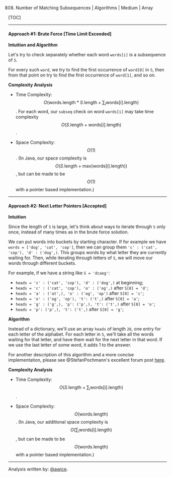 808. Number of Matching Subsequences | Algorithms | Medium | Array

[TOC]

---
#### Approach #1: Brute Force [Time Limit Exceeded]

**Intuition and Algorithm**

Let's try to check separately whether each word `words[i]` is a subsequence of `S`.

For every such `word`, we try to find the first occurrence of `word[0]` in `S`, then from that point on try to find the first occurrence of `word[1]`, and so on.



**Complexity Analysis**

* Time Complexity:  $$O(\text{words.length} * S\text{.length} + \sum_i \text{words[i].length})$$.  For each word, our `subseq` check on word `words[i]` may take time complexity $$O(S\text{.length} + \text{words[i].length})$$.

* Space Complexity: $$O(1)$$.  (In Java, our space complexity is $$O(S\text{.length} + \text{max(words[i].length)})$$, but can be made to be $$O(1)$$ with a pointer based implementation.)

---
#### Approach #2: Next Letter Pointers [Accepted]

**Intuition**

Since the length of `S` is large, let's think about ways to iterate through `S` only once, instead of many times as in the brute force solution.

We can put words into buckets by starting character.  If for example we have `words = ['dog', 'cat', 'cop']`, then we can group them `'c' : ('cat', 'cop'), 'd' : ('dog',)`.  This groups words by what letter they are currently waiting for.  Then, while iterating through letters of `S`, we will move our words through different buckets.

For example, if we have a string like `S = 'dcaog'`:

* `heads = 'c' : ('cat', 'cop'), 'd' : ('dog',)` at beginning;
* `heads = 'c' : ('cat', 'cop'), 'o' : ('og',)` after `S[0] = 'd'`;
* `heads = 'a' : ('at',), 'o' : ('og', 'op')` after `S[0] = 'c'`;
* `heads = 'o' : ('og', 'op'), 't': ('t',)` after `S[0] = 'a'`;
* `heads = 'g' : ('g',), 'p': ('p',), 't': ('t',)` after `S[0] = 'o'`;
* `heads = 'p': ('p',), 't': ('t',)` after `S[0] = 'g'`;

**Algorithm**

Instead of a dictionary, we'll use an array `heads` of length `26`, one entry for each letter of the alphabet.  For each letter in `S`, we'll take all the words waiting for that letter, and have them wait for the next letter in that word.  If we use the last letter of some word, it adds 1 to the answer.

For another description of this algorithm and a more concise implementation, please see @StefanPochmann's excellent forum post [here]( https://leetcode.com/problems/number-of-matching-subsequences/discuss/117634/Efficient-and-simple-go-through-words-in-parallel-with-explanation/).



**Complexity Analysis**

* Time Complexity:  $$O(S\text{.length} + \sum_i \text{words[i].length})$$.

* Space Complexity: $$O(\text{words.length})$$.  (In Java, our additional space complexity is $$O(\sum_i \text{words[i].length})$$, but can be made to be $$O(\text{words.length})$$ with a pointer based implementation.)

---

Analysis written by: [@awice](https://leetcode.com/awice).
